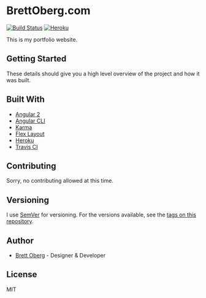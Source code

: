 # BrettOberg.com

[![Build Status](https://travis-ci.org/bjoberg/brettoberg.com.svg?branch=testing)](https://travis-ci.org/bjoberg/brettoberg.com)
[![Heroku](https://heroku-badge.herokuapp.com/?app=brett-oberg-portfolio)](https://www.heroku.com/about)

This is my portfolio website.

## Getting Started

These details should give you a high level overview of the project and how it was built.

## Built With

* [Angular 2](https://angular.io/)
* [Angular CLI](https://cli.angular.io/)
* [Karma](https://karma-runner.github.io/1.0/index.html)
* [Flex Layout](https://github.com/angular/flex-layout)
* [Heroku](https://www.heroku.com/about)
* [Travis CI](https://travis-ci.org/)

## Contributing

Sorry, no contributing allowed at this time.

## Versioning

I use [SemVer](http://semver.org/) for versioning. For the versions available, see the [tags on this repository](https://github.com/bjoberg/brettoberg.com/tags). 

## Author

* [Brett Oberg](https://github.com/bjoberg) - Designer & Developer

## License

MIT
